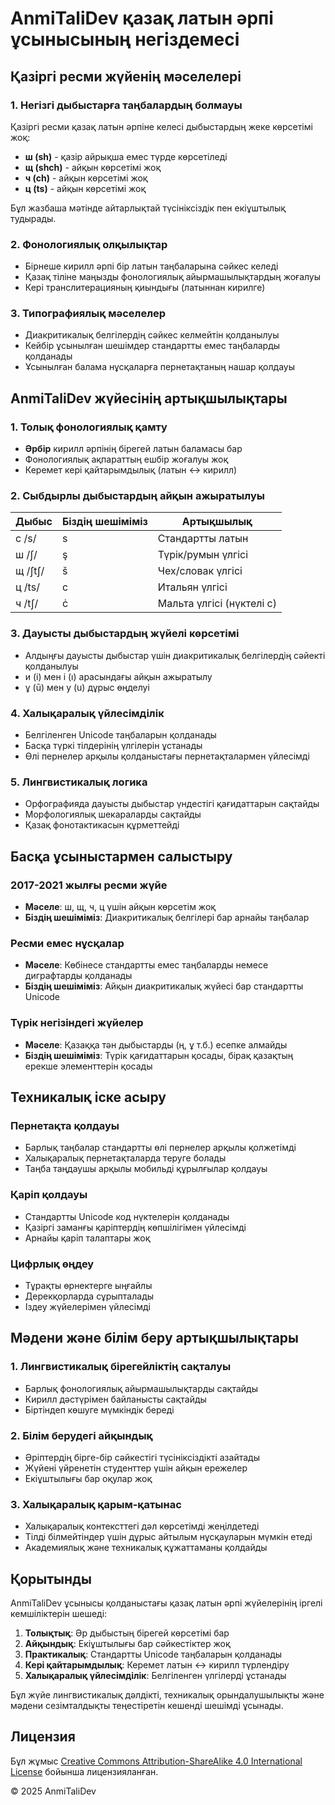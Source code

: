 # AnmiTaliDev қазақ латын әрпі ұсынысының негіздемесі

## Қазіргі ресми жүйенің мәселелері

### 1. Негізгі дыбыстарға таңбалардың болмауы
Қазіргі ресми қазақ латын әрпіне келесі дыбыстардың жеке көрсетімі жоқ:
- **ш (sh)** - қазір айрықша емес түрде көрсетіледі
- **щ (shch)** - айқын көрсетімі жоқ
- **ч (ch)** - айқын көрсетімі жоқ
- **ц (ts)** - айқын көрсетімі жоқ

Бұл жазбаша мәтінде айтарлықтай түсініксіздік пен екіұштылық тудырады.

### 2. Фонологиялық олқылықтар
- Бірнеше кирилл әрпі бір латын таңбаларына сәйкес келеді
- Қазақ тіліне маңызды фонологиялық айырмашылықтардың жоғалуы
- Кері транслитерацияның қиындығы (латыннан кирилге)

### 3. Типографиялық мәселелер
- Диакритикалық белгілердің сәйкес келмейтін қолданылуы
- Кейбір ұсынылған шешімдер стандартты емес таңбаларды қолданады
- Ұсынылған балама нұсқаларға пернетақтаның нашар қолдауы

## AnmiTaliDev жүйесінің артықшылықтары

### 1. Толық фонологиялық қамту
- **Әрбір** кирилл әрпінің бірегей латын баламасы бар
- Фонологиялық ақпараттың ешбір жоғалуы жоқ
- Керемет кері қайтарымдылық (латын ↔ кирилл)

### 2. Сыбдырлы дыбыстардың айқын ажыратылуы
| Дыбыс | Біздің шешіміміз | Артықшылық |
|-------|------------------|------------|
| с /s/ | s | Стандартты латын |
| ш /ʃ/ | ş | Түрік/румын үлгісі |
| щ /ʃtʃ/ | š | Чех/словак үлгісі |
| ц /ts/ | c | Итальян үлгісі |
| ч /tʃ/ | ċ | Мальта үлгісі (нүктелі c) |

### 3. Дауысты дыбыстардың жүйелі көрсетімі
- Алдыңғы дауысты дыбыстар үшін диакритикалық белгілердің сәйекті қолданылуы
- и (i) мен і (ı) арасындағы айқын ажыратылу
- ұ (ū) мен у (u) дұрыс өңделуі

### 4. Халықаралық үйлесімділік
- Белгіленген Unicode таңбаларын қолданады
- Басқа түркі тілдерінің үлгілерін ұстанады
- Өлі пернелер арқылы қолданыстағы пернетақталармен үйлесімді

### 5. Лингвистикалық логика
- Орфографияда дауысты дыбыстар үндестігі қағидаттарын сақтайды
- Морфологиялық шекараларды сақтайды
- Қазақ фонотактикасын құрметтейді

## Басқа ұсыныстармен салыстыру

### 2017-2021 жылғы ресми жүйе
- **Мәселе**: ш, щ, ч, ц үшін айқын көрсетім жоқ
- **Біздің шешіміміз**: Диакритикалық белгілері бар арнайы таңбалар

### Ресми емес нұсқалар
- **Мәселе**: Көбінесе стандартты емес таңбаларды немесе диграфтарды қолданады
- **Біздің шешіміміз**: Айқын диакритикалық жүйесі бар стандартты Unicode

### Түрік негізіндегі жүйелер
- **Мәселе**: Қазаққа тән дыбыстарды (ң, ұ т.б.) есепке алмайды
- **Біздің шешіміміз**: Түрік қағидаттарын қосады, бірақ қазақтың ерекше элементтерін қосады

## Техникалық іске асыру

### Пернетақта қолдауы
- Барлық таңбалар стандартты өлі пернелер арқылы қолжетімді
- Халықаралық пернетақталарда теруге болады
- Таңба таңдаушы арқылы мобильді құрылғылар қолдауы

### Қаріп қолдауы
- Стандартты Unicode код нүктелерін қолданады
- Қазіргі заманғы қаріптердің көпшілігімен үйлесімді
- Арнайы қаріп талаптары жоқ

### Цифрлық өңдеу
- Тұрақты өрнектерге ыңғайлы
- Дерекқорларда сұрыпталады
- Іздеу жүйелерімен үйлесімді

## Мәдени және білім беру артықшылықтары

### 1. Лингвистикалық бірегейліктің сақталуы
- Барлық фонологиялық айырмашылықтарды сақтайды
- Кирилл дәстүрімен байланысты сақтайды
- Біртіндеп көшуге мүмкіндік береді

### 2. Білім берудегі айқындық
- Әріптердің бірге-бір сәйкестігі түсініксіздікті азайтады
- Жүйені үйренетін студенттер үшін айқын ережелер
- Екіұштылығы бар оқулар жоқ

### 3. Халықаралық қарым-қатынас
- Халықаралық контексттегі дәл көрсетімді жеңілдетеді
- Тілді білмейтіндер үшін дұрыс айтылым нұсқауларын мүмкін етеді
- Академиялық және техникалық құжаттаманы қолдайды

## Қорытынды

AnmiTaliDev ұсынысы қолданыстағы қазақ латын әрпі жүйелерінің іргелі кемшіліктерін шешеді:

1. **Толықтық**: Әр дыбыстың бірегей көрсетімі бар
2. **Айқындық**: Екіұштылығы бар сәйкестіктер жоқ
3. **Практикалық**: Стандартты Unicode таңбаларын қолданады
4. **Кері қайтарымдылық**: Керемет латын ↔ кирилл түрлендіру
5. **Халықаралық үйлесімділік**: Белгіленген үлгілерді ұстанады

Бұл жүйе лингвистикалық дәлдікті, техникалық орындалушылықты және мәдени сезімталдықты теңестіретін кешенді шешімді ұсынады.

## Лицензия

Бұл жұмыс [Creative Commons Attribution-ShareAlike 4.0 International License](https://creativecommons.org/licenses/by-sa/4.0/) бойынша лицензияланған.

© 2025 AnmiTaliDev